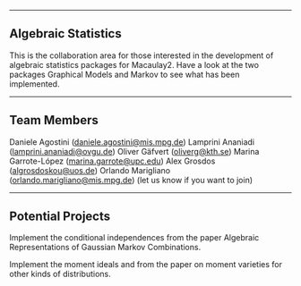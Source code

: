 ----------------------------------------------------------------
Algebraic Statistics
----------------------------------------------------------------
This is the collaboration area for those interested in the development of algebraic statistics packages for Macaulay2.
Have a look at the two packages Graphical Models and Markov to see what has been implemented.

----------------------------------------------------------------
Team Members 
----------------------------------------------------------------
Daniele Agostini (daniele.agostini@mis.mpg.de)
Lamprini Ananiadi (lamprini.ananiadi@ovgu.de)
Oliver Gäfvert (oliverg@kth.se)
Marina Garrote-López (marina.garrote@upc.edu)
Alex Grosdos (algrosdoskou@uos.de)
Orlando Marigliano (orlando.marigliano@mis.mpg.de)
(let us know if you want to join)

----------------------------------------------------------------
Potential Projects
----------------------------------------------------------------
Implement the conditional independences from the paper Algebraic Representations of Gaussian
Markov Combinations.

Implement the moment ideals and from the paper on moment varieties for other kinds of distributions.
